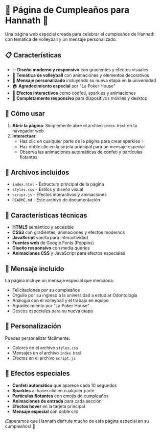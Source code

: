 # 🎉 Página de Cumpleaños para Hannath 🏐

Una página web especial creada para celebrar el cumpleaños de Hannath con temática de volleyball y un mensaje personalizado.

## 📋 Características

- ✨ **Diseño moderno y responsivo** con gradientes y efectos visuales
- 🏐 **Temática de volleyball** con animaciones y elementos decorativos
- 🎂 **Mensaje personalizado** incluyendo su nueva etapa en la universidad
- 🏠 **Agradecimiento especial** por "La Poker House"
- 🎊 **Efectos interactivos** como confeti, sparkles y animaciones
- 📱 **Completamente responsivo** para dispositivos móviles y desktop

## 🚀 Cómo usar

1. **Abrir la página**: Simplemente abre el archivo `index.html` en tu navegador web
2. **Interactuar**: 
   - Haz clic en cualquier parte de la página para crear sparkles ✨
   - Haz doble clic en la tarjeta principal para un mensaje especial
   - Observa las animaciones automáticas de confeti y partículas flotantes

## 📁 Archivos incluidos

- `index.html` - Estructura principal de la página
- `styles.css` - Estilos y diseño visual
- `script.js` - Efectos interactivos y animaciones
- `README.md` - Este archivo de documentación

## 🎨 Características técnicas

- **HTML5** semántico y accesible
- **CSS3** con gradientes, animaciones y efectos modernos
- **JavaScript** vanilla para interactividad
- **Fuentes web** de Google Fonts (Poppins)
- **Diseño responsivo** con media queries
- **Animaciones CSS** y JavaScript para efectos especiales

## 💝 Mensaje incluido

La página incluye un mensaje especial que menciona:
- Felicitaciones por su cumpleaños
- Orgullo por su ingreso a la universidad a estudiar Odontología
- Analogía con el volleyball y el trabajo en equipo
- Agradecimiento por "La Poker House"
- Deseos especiales para su nueva etapa

## 🎯 Personalización

Puedes personalizar fácilmente:
- Colores en el archivo `styles.css`
- Mensajes en el archivo `index.html`
- Efectos en el archivo `script.js`

## 🌟 Efectos especiales

- **Confeti automático** que aparece cada 10 segundos
- **Sparkles** al hacer clic en cualquier parte
- **Partículas flotantes** con emojis de cumpleaños
- **Animaciones de entrada** para cada sección
- **Efectos hover** en la tarjeta principal
- **Mensaje especial** con doble clic

¡Esperamos que Hannath disfrute mucho de esta página especial en su cumpleaños! 🎉 